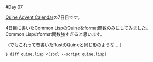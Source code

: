 #Day 07

[Quine Advent Calendar](http://www.adventar.org/calendars/645)の7日目です。

4日目に書いたCommon LispのQuineをformat関数のみにしてみました。Common Lispのformat関数強すぎると思います。

（でもこれって昔書いたRustのQuineと同じ形のような‥‥）

```
$ diff quine.lisp <(sbcl --script quine.lisp)
```

